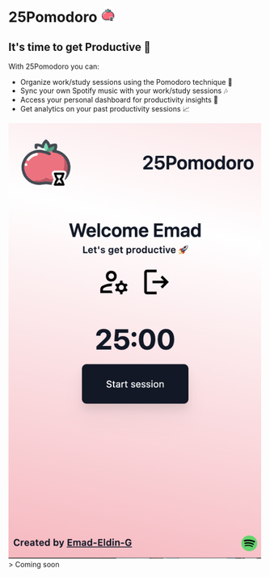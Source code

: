 # 25Pomodoro <img src='https://github.com/25Pomodoro/.github/blob/main/icons8-tomato-512.png' width=30>

## It's time to get Productive 🚀  

With 25Pomodoro you can:
- Organize work/study sessions using the Pomodoro technique 🍅
- Sync your own Spotify music with your work/study sessions 🎶
- Access your personal dashboard for productivity insights 🤫
- Get analytics on your past productivity sessions 📈

<img src="https://github.com/25Pomodoro/.github/blob/main/extension.png" width=500/>
> Coming soon 
